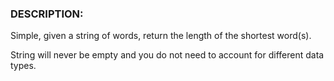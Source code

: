 ### DESCRIPTION:

Simple, given a string of words, return the length of the shortest word(s).

String will never be empty and you do not need to account for different data types.